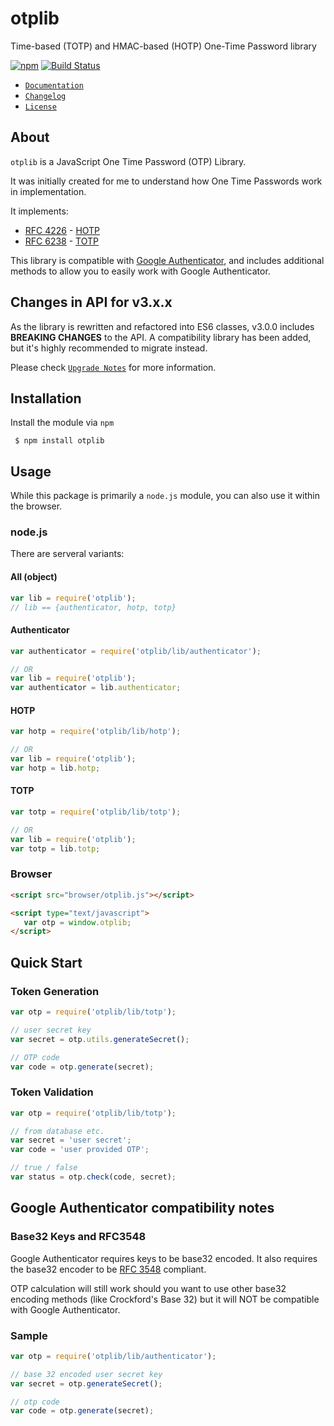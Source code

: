 # otplib
Time-based (TOTP) and HMAC-based (HOTP) One-Time Password library

[![npm](https://img.shields.io/npm/v/otplib.svg?style=flat-square)](https://www.npmjs.com/package/otplib)
[![Build Status](https://img.shields.io/travis/yeojz/otplib.svg?style=flat-square)](https://travis-ci.org/yeojz/otplib)


- [`Documentation`](https://yeojz.github.io/otplib/docs)
- [`Changelog`](https://github.com/yeojz/otplib/wiki/CHANGELOG)
- [`License`](https://github.com/yeojz/otplib/blob/master/LICENSE.md)




## About

`otplib` is a JavaScript One Time Password (OTP) Library.

It was initially created for me to understand how One Time Passwords work in implementation.


It implements:

 * [RFC 4226](http://tools.ietf.org/html/rfc4226) - [HOTP](http://en.wikipedia.org/wiki/HMAC-based_One-time_Password_Algorithm)
 * [RFC 6238](http://tools.ietf.org/html/rfc6238) - [TOTP](http://en.wikipedia.org/wiki/Time-based_One-time_Password_Algorithm)

This library is compatible with [Google Authenticator](http://code.google.com/p/google-authenticator/), and includes additional methods to allow you to easily work with Google Authenticator.



## Changes in API for v3.x.x

As the library is rewritten and refactored into ES6 classes, v3.0.0 includes __BREAKING CHANGES__ to the API. A compatibility library has been added, but it's highly recommended to migrate instead.

Please check [`Upgrade Notes`](https://github.com/yeojz/otplib/wiki/UPGRADE-NOTES) for more information.





## Installation
Install the module via `npm`

```
 $ npm install otplib
```









## Usage

While this package is primarily a `node.js` module, you can also use it within the browser.

### node.js

There are serveral variants:

#### All (object)
```javascript
var lib = require('otplib');
// lib == {authenticator, hotp, totp}
```

#### Authenticator
```javascript
var authenticator = require('otplib/lib/authenticator');

// OR
var lib = require('otplib');
var authenticator = lib.authenticator;
```
#### HOTP
```javascript
var hotp = require('otplib/lib/hotp');

// OR
var lib = require('otplib');
var hotp = lib.hotp;
```
#### TOTP
```javascript
var totp = require('otplib/lib/totp');

// OR
var lib = require('otplib');
var totp = lib.totp;
```


### Browser
```html
<script src="browser/otplib.js"></script>

<script type="text/javascript">
   var otp = window.otplib;
</script>
```







## Quick Start

### Token Generation
```javascript
var otp = require('otplib/lib/totp');

// user secret key
var secret = otp.utils.generateSecret();

// OTP code
var code = otp.generate(secret);
```


### Token Validation

```javascript
var otp = require('otplib/lib/totp');

// from database etc.
var secret = 'user secret';
var code = 'user provided OTP';

// true / false
var status = otp.check(code, secret);
```








## Google Authenticator compatibility notes

### Base32 Keys and RFC3548

Google Authenticator requires keys to be base32 encoded.
It also requires the base32 encoder to be [RFC 3548](http://tools.ietf.org/html/rfc3548) compliant.

OTP calculation will still work should you want to use other base32 encoding methods (like Crockford's Base 32)
but it will NOT be compatible with Google Authenticator.

### Sample

```javascript
var otp = require('otplib/lib/authenticator');

// base 32 encoded user secret key
var secret = otp.generateSecret();

// otp code
var code = otp.generate(secret);
```
